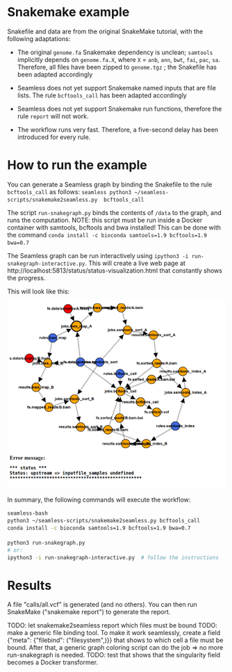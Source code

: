 Snakemake example
=================

Snakefile and data are from the original SnakeMake tutorial, with the following adaptations:

- The original `genome.fa` Snakemake dependency is unclean; `samtools` implicitly depends on `genome.fa.X`, where `X` = `anb`, `ann`, `bwt`, `fai`, `pac`, `sa`.
Therefore, all files have been zipped to `genome.tgz` ; the Snakefile has been adapted accordingly

- Seamless does not yet support Snakemake named inputs that are file lists. The rule `bcftools_call` has been adapted accordingly

- Seamless does not yet support Snakemake run functions, therefore the rule `report` will not work.

- The workflow runs very fast. Therefore, a five-second delay has been introduced for every rule.

How to run the example
======================

You can generate a Seamless graph by binding the Snakefile to the rule `bcftools_call` as follows:
`seamless python3 ~/seamless-scripts/snakemake2seamless.py  bcftools_call` 

The script `run-snakegraph.py` binds the contents of `/data` to the graph, and runs the computation. 
NOTE: this script must be run inside a Docker container with samtools, bcftools and bwa installed! This can be done with the command `conda install -c bioconda samtools=1.9 bcftools=1.9 bwa=0.7`

The Seamless graph can be run interactively using `ipython3 -i run-snakegraph-interactive.py`. This will create a live web page at http://localhost:5813/status/status-visualization.html that constantly shows the progress. 

This will look like this:

![Status visualization animated GIF](run-snakegraph-interactive.gif "Status visualization of the SnakeMake tutorial workflow converted to Seamless")

In summary, the following commands will execute the workflow:

```bash
seamless-bash
python3 ~/seamless-scripts/snakemake2seamless.py bcftools_call
conda install -c bioconda samtools=1.9 bcftools=1.9 bwa=0.7

python3 run-snakegraph.py
# or:
ipython3 -i run-snakegraph-interactive.py  # follow the instructions

```


Results
=======

A file "calls/all.vcf" is generated (and no others). You can then run SnakeMake ("snakemake report") to generate the report.

TODO: let snakemake2seamless report which files must be bound 
TODO: make a generic file binding tool. To make it work seamlessly, create a field {"meta": {"filebind": ("filesystem",)}} that shows to which cell a file must be bound. After that, a generic graph coloring script can do the job => no more run-snakegraph is needed.
TODO: test that shows that the singularity field becomes a Docker transformer.
